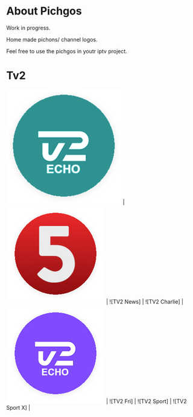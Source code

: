 # About Pichgos

Work in progress.

Home made pichons/ channel logos.

Feel free to use the pichgos in youtr iptv project.

# Tv2

![TV2 Play] | ![TV2] | ![TV2 News] | ![TV2 Charlie] |
![TV2 Echo] | ![TV2 Fri] | ![TV2 Sport] | ![TV2 Sport X] |


[TV2 Echo]:https://github.com/makmango/Pichgos/blob/main/DK/TV2/Echo.png
[TV2 Play]:https://github.com/makmango/Pichgos/blob/main/DK/TV2/FRI.png
[TV2]: https://github.com/makmango/Pichgos/blob/main/DK/TV2/kanal5.png
